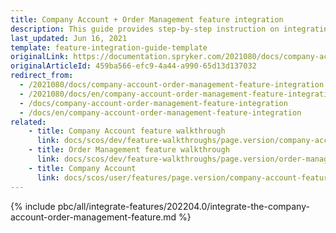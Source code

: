 ```yaml
---
title: Company Account + Order Management feature integration
description: This guide provides step-by-step instruction on integrating Company Account Management + Order Management feature into the Spryker-based project.
last_updated: Jun 16, 2021
template: feature-integration-guide-template
originalLink: https://documentation.spryker.com/2021080/docs/company-account-order-management-feature-integration
originalArticleId: 459ba566-efc9-4a44-a990-65d13d137032
redirect_from:
  - /2021080/docs/company-account-order-management-feature-integration
  - /2021080/docs/en/company-account-order-management-feature-integration
  - /docs/company-account-order-management-feature-integration
  - /docs/en/company-account-order-management-feature-integration
related:
    - title: Company Account feature walkthrough
      link: docs/scos/dev/feature-walkthroughs/page.version/company-account-feature-walkthrough/company-account-feature-walkthrough.html
    - title: Order Management feature walkthrough
      link: docs/scos/dev/feature-walkthroughs/page.version/order-management-feature-walkthrough/order-management-feature-wakthrough.html
    - title: Company Account
      link: docs/scos/user/features/page.version/company-account-feature-overview/company-account-feature-overview.html
---
```

{% include pbc/all/integrate-features/202204.0/integrate-the-company-account-order-management-feature.md %} <!-- To edit, see /_includes/pbc/all/integrate-features/202204.0/integrate-the-company-account-order-management-feature.md -->

